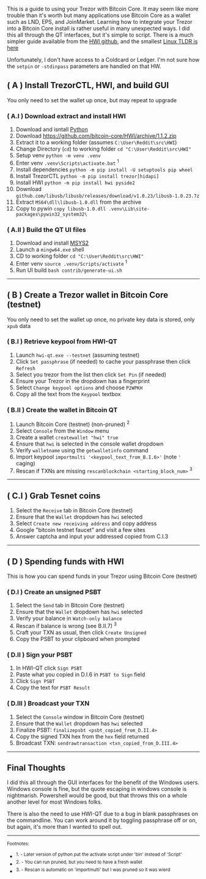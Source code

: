 This is a guide to using your Trezor with Bitcoin Core.  It may seem like more trouble than it's worth but many applications use Bitcoin Core as a wallet such as LND, EPS, and JoinMarket.  Learning how to integrate your Trezor into a Bitcoin Core install is rather useful in many unexpected ways.  I did this all through the QT interfaces, but it's simple to script.  There is a much simpler guide available from the [HWI github](https://github.com/bitcoin-core/HWI/blob/master/docs/bitcoin-core-usage.md), and the smallest [Linux TLDR is here](https://www.reddit.com/r/Bitcoin/comments/izmi2w/windows_linux_guide_to_using_trezor_with_bitcoin/g6jqgxq/)

Unfortunately, I don't have access to a Coldcard or Ledger.  I'm not sure how the `setpin` or `-stdinpass` parameters are handled on that HW.

## ( A ) Install TrezorCTL, HWI, and build GUI

You only need to set the wallet up once, but may repeat to upgrade

### ( A.I ) Download extract and install HWI

1. Download and isntall [Python](https://www.python.org/downloads/)
1. Download https://github.com/bitcoin-core/HWI/archive/1.1.2.zip
2. Extract it to a working folder (assumes `C:\User\Reddit\src\HWI`)
4. Change Directory (`cd`) to working folder `cd "C:\User\Reddit\src\HWI"`
4. Setup venv `python -m venv .venv`
5. Enter venv `.venv\Scripts\activate.bat` <sup>1</sup>
6. Install dependencies `python -m pip install -U setuptools pip wheel`
7. Install TrezorCTL `python -m pip install trezor[hidapi]`
8. Install HWI `python -m pip install hwi pyside2`
9. Download `github.com/libusb/libusb/releases/download/v1.0.23/libusb-1.0.23.7z`
9. Extract `MS64\dll\libusb-1.0.dll` from the archive
9. Copy to pywin `copy libusb-1.0.dll .venv\Lib\site-packages\pywin32_system32\`

### ( A.II ) Build the QT UI files

1. Download and install [MSYS2](https://www.msys2.org/#installation)
2. Launch a `mingw64.exe` shell
4. CD to working folder `cd "C:\User\Reddit\src\HWI"`
5. Enter venv `source .venv/Scripts/activate` <sup>1</sup>
6. Run UI build `bash contrib/generate-ui.sh`

***

## ( B ) Create a Trezor wallet in Bitcoin Core (testnet)

You only need to set the wallet up once, no private key data is stored, only `xpub` data

### ( B.I ) Retrieve keypool from HWI-QT

1. Launch `hwi-qt.exe --testnet` (assuming testnet)
2. Click `Set passphrase` (if needed) to cache your passphrase then click `Refresh`
3. Select you trezor from the list then click `Set Pin` (if needed)
4. Ensure your Trezor in the dropdown has a fingerprint
5. Select `Change keypool options` and choose `P2WPKH`
6. Copy all the text from the `Keypool` textbox

### ( B.II ) Create the wallet in Bitcoin QT

1. Launch Bitcoin Core (testnet) (non-pruned) <sup>2</sup>
2. Select `Console` from the `Window` menu
3. Create a wallet `createwallet "hwi" true`
4. Ensure that `hwi` is selected in the console wallet dropdown
5. Verify `walletname` using the `getwalletinfo` command
6. Import keypool `importmulti '<keypool_text_from_B.I.6>'` (note `'` caging)
7. Rescan if TXNs are missing `rescanblockchain <starting_block_num>` <sup>3</sup>

***

## ( C.I ) Grab Tesnet coins

1. Select the `Receive` tab in Bitcoin Core (testnet)
2. Ensure that the `Wallet` dropdown has `hwi` selected
3. Select `Create new receiving address` and copy address
4. Google "bitcoin testnet faucet" and visit a few sites
5. Answer captcha and input your addressed copied from C.I.3

***

## ( D ) Spending funds with HWI

This is how you can spend funds in your Trezor using Bitcoin Core (testnet)

### ( D.I ) Create an unsigned PSBT

1. Select the `Send` tab in Bitcoin Core (testnet)
2. Ensure that the `Wallet` dropdown has `hwi` selected
3. Verify your balance in `Watch-only balance`
4. Rescan if balance is wrong (see B.II.7) <sup>3</sup>
5. Craft your TXN as usual, then click `Create Unsigned`
6. Copy the PSBT to your clipboard when prompted

### ( D.II ) Sign your PSBT

1. In HWI-QT click `Sign PSBT`
2. Paste what you copied in D.I.6 in `PSBT to Sign` field
3. Click `Sign PSBT`
4. Copy the text for `PSBT Result`

### ( D.III ) Broadcast your TXN

1. Select the `Console` window in Bitcoin Core (testnet)
2. Ensure that the `Wallet` dropdown has `hwi` selected
3. Finalize PSBT: `finalizepsbt <psbt_copied_from_D.II.4>`
4. Copy the signed TXN hex from the `hex` field returned
5. Broadcast TXN: `sendrawtransaction <txn_copied_from_D.III.4>`

***

## Final Thoughts

I did this all through the GUI interfaces for the benefit of the Windows users.  Windows console is fine, but the quote escaping in windows console is nightmarish.  Powershell would be good, but that throws this on a whole another level for most Windows folks.

There is also the need to use HWI-QT due to a bug in blank passphrases on the commandline.  You can work around it by toggling passphrase off or on, but again, it's more than I wanted to spell out.

***

<sup>Footnotes:</sup>

* <sup>1. - Later version of python put the activate script under 'bin' instead of 'Script'</sup>
* <sup>2. - You can run pruned, but you need to have a fresh wallet</sup>
* <sup>3. - Rescan is automatic on 'importmulti' but I was pruned so it was wierd</sup>
